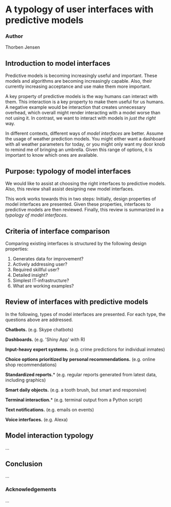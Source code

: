 # A typology of user interfaces with predictive models

### Author
Thorben Jensen

## Introduction to model interfaces
Predictive models is becoming increasingly useful and important.
These models and algorithms are becoming increasingly capable.
Also, their currently increasing acceptance and use make them more important.

A key property of predictive models is the way humans can interact with them.
This interaction is a key property to make them useful for us humans.
A negative example would be interaction that creates unnecessary overhead,
which overall might render interacting with a model worse than not using it.
In contrast, we want to interact with models in *just the right* way.

In different contexts, different ways of *model interfaces* are better.
Assume the usage of weather prediction models.
You might either want a dashboard with all weather parameters for today,
or you might only want my door knob to remind me of bringing an umbrella.
Given this range of options, it is important to know which ones are available.

## Purpose: typology of model interfaces
We would like to assist at choosing the right interfaces to predictive models.
Also, this review shall assist designing new model interfaces.

This work works towards this in two steps:
Initially, design properties of model interfaces are presented.
Given these properties, interfaces to predictive models are then reviewed.
Finally, this review is summarized in a *typology of model interfaces*.

## Criteria of interface comparison
Comparing existing interfaces is structured by the following design properties:

1. Generates data for improvement?
2. Actively addressing user?
3. Required skillful user?
4. Detailed insight?
5. Simplest IT-infrastructure?
6. What are working examples?

## Review of interfaces with predictive models

In the following, types of model interfaces are presented.
For each type, the questions above are addressed.

**Chatbots.**
(e.g. Skype chatbots)

**Dashboards.**
(e.g. 'Shiny App' with R)

**Input-heavy expert systems.**
(e.g. crime predictions for individual inmates)

**Choice options prioritized by personal recommendations.**
(e.g. online shop recommendations)

**Standardized reports.***
(e.g. regular reports generated from latest data, including graphics)

**Smart daily objects.**
(e.g. a tooth brush, but smart and responsive)

**Terminal interaction.***
(e.g. terminal output from a Python script)

**Text notifications.**
(e.g. emails on events)

**Voice interfaces.**
(e.g. Alexa)

## Model interaction typology
...

## Conclusion
...

### Acknowledgements
...
